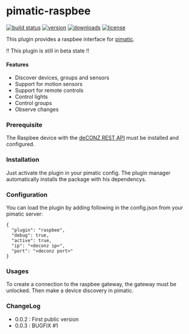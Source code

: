 pimatic-raspbee
=======================

[![build status](https://img.shields.io/travis/treban/pimatic-raspbee.svg?branch=master?style=flat-square)](https://travis-ci.org/treban/pimatic-raspbee)
[![version](https://img.shields.io/npm/v/pimatic-raspbee.svg?branch=master?style=flat-square)](https://www.npmjs.com/package/pimatic-raspbee)
[![downloads](https://img.shields.io/npm/v/pimatic-raspbee.svg?branch=master?style=flat-square)](https://www.npmjs.com/package/pimatic-raspbee)
[![license](https://img.shields.io/github/license/treban/pimatic-raspbee.svg)](https://github.com/treban/pimatic-raspbee)


This plugin provides a raspbee interface for [pimatic](https://pimatic.org/).

!! This plugin is still in beta state !!

#### Features

* Discover devices, groups and sensors
* Support for motion sensors
* Support for remote controls
* Control lights
* Control groups
* Observe changes


### Prerequisite

The Raspbee device with the [deCONZ REST API](https://dresden-elektronik.github.io/deconz-rest-doc/) must be installed and configured.

### Installation

Just activate the plugin in your pimatic config. The plugin manager automatically installs the package with his dependencys.

### Configuration

You can load the plugin by adding following in the config.json from your pimatic server:

    {
      "plugin": "raspbee",
      "debug": true,
      "active": true,
      "ip": "<deconz ip>",
      "port": "<deconz port>"
    }

### Usages

To create a connection to the raspbee gateway, the gateway must be unlocked.
Then make a device discovery in pimatic.


### ChangeLog
* 0.0.2 : First public version
* 0.0.3 : BUGFIX #1

